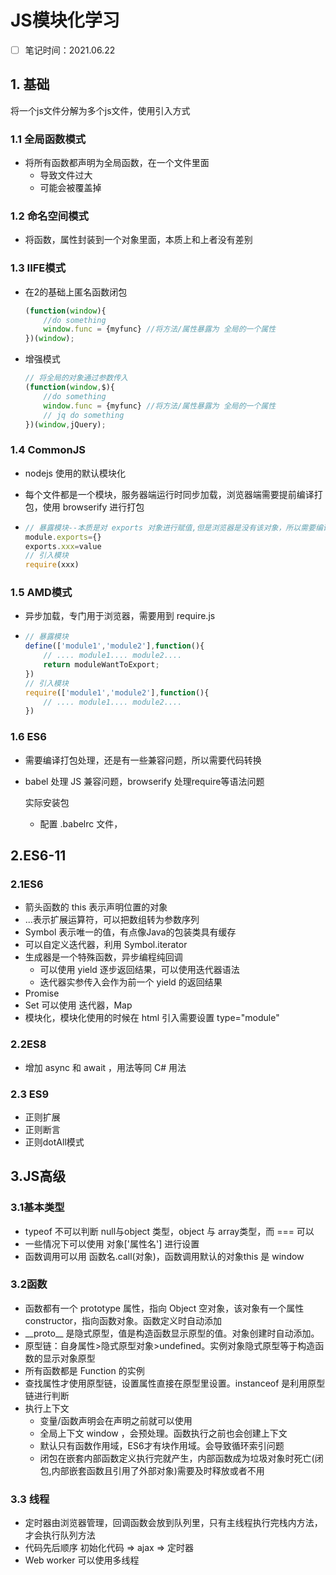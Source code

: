 # JS模块化学习

- [ ] 笔记时间：2021.06.22

## 1. 基础

将一个js文件分解为多个js文件，使用引入方式

### 1.1 全局函数模式

- 将所有函数都声明为全局函数，在一个文件里面
  - 导致文件过大
  - 可能会被覆盖掉

### 1.2 命名空间模式

- 将函数，属性封装到一个对象里面，本质上和上者没有差别

### 1.3 IIFE模式

- 在2的基础上匿名函数闭包

  ```js
  (function(window){
      //do something
      window.func = {myfunc} //将方法/属性暴露为 全局的一个属性
  })(window);
  ```

- 增强模式

  ```js
  // 将全局的对象通过参数传入
  (function(window,$){
      //do something
      window.func = {myfunc} //将方法/属性暴露为 全局的一个属性
      // jq do something
  })(window,jQuery);
  ```

  

### 1.4 CommonJS

- nodejs 使用的默认模块化

- 每个文件都是一个模块，服务器端运行时同步加载，浏览器端需要提前编译打包，使用 browserify 进行打包

- ```js
  // 暴露模块--本质是对 exports 对象进行赋值,但是浏览器是没有该对象，所以需要编译工具预处理
  module.exports={}
  exports.xxx=value
  // 引入模块
  require(xxx)
  ```

### 1.5 AMD模式

- 异步加载，专门用于浏览器，需要用到 require.js

- ```js
  // 暴露模块
  define(['module1','module2'],function(){
      // .... module1.... module2....
      return moduleWantToExport;
  })
  // 引入模块
  require(['module1','module2'],function(){
      // .... module1.... module2....
  })
  ```

### 1.6 ES6

- 需要编译打包处理，还是有一些兼容问题，所以需要代码转换

- babel 处理 JS 兼容问题，browserify 处理require等语法问题

  实际安装包 

  - 配置 .babelrc 文件，

## 2.ES6-11

### 2.1ES6

- 箭头函数的 this 表示声明位置的对象
- ...表示扩展运算符，可以把数组转为参数序列
- Symbol 表示唯一的值，有点像Java的包装类具有缓存
- 可以自定义迭代器，利用 Symbol.iterator
- 生成器是一个特殊函数，异步编程纯回调
  - 可以使用 yield 逐步返回结果，可以使用迭代器语法
  - 迭代器实参传入会作为前一个 yield 的返回结果
- Promise
- Set 可以使用 迭代器，Map 
- 模块化，模块化使用的时候在 html 引入需要设置 type="module"

### 2.2ES8

- 增加 async 和 await ，用法等同 C# 用法

### 2.3 ES9

- 正则扩展
- 正则断言
- 正则dotAll模式

## 3.JS高级

### 3.1基本类型

- typeof 不可以判断 null与object 类型，object 与 array类型，而 === 可以
- 一些情况下可以使用 对象['属性名'] 进行设置
- 函数调用可以用 函数名.call(对象)，函数调用默认的对象this 是 window

### 3.2函数

- 函数都有一个 prototype 属性，指向 Object 空对象，该对象有一个属性 constructor，指向函数对象。函数定义时自动添加
- \_\_proto\_\_ 是隐式原型，值是构造函数显示原型的值。对象创建时自动添加。
- 原型链：自身属性>隐式原型对象>undefined。实例对象隐式原型等于构造函数的显示对象原型
- 所有函数都是 Function 的实例
- 查找属性才使用原型链，设置属性直接在原型里设置。instanceof 是利用原型链进行判断
- 执行上下文
  - 变量/函数声明会在声明之前就可以使用
  - 全局上下文 window ，会预处理。函数执行之前也会创建上下文
  - 默认只有函数作用域，ES6才有块作用域。会导致循环索引问题
  - 闭包在嵌套内部函数定义执行完就产生，内部函数成为垃圾对象时死亡(闭包,内部嵌套函数且引用了外部对象)需要及时释放或者不用

### 3.3 线程

- 定时器由浏览器管理，回调函数会放到队列里，只有主线程执行完栈内方法，才会执行队列方法
- 代码先后顺序  初始化代码 => ajax => 定时器
- Web worker 可以使用多线程

 